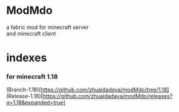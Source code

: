 # ModMdo
a fabric mod for minecraft server<br>
and minecraft client

# indexes

### for minecraft 1.18<br>
(Branch-1.18)[https://github.com/zhuaidadaya/modMdo/tree/1.18]<br>
(Release-1.18)[https://github.com/zhuaidadaya/modMdo/releases?q=1.18&expanded=true]
